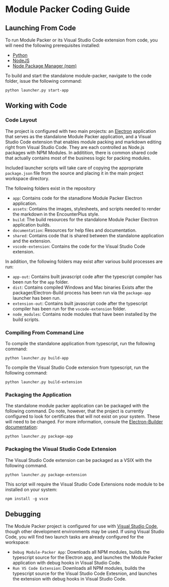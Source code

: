 # Module Packer Coding Guide

## Launching From Code

To run Module Packer or its Visual Studio Code extension from code, you will need the following prerequisites installed:
- [Python](https://python.org)
- [NodeJS](https://nodejs.org/) 
- [Node Package Manager (npm)](https://www.npmjs.com) 

To build and start the standalone module-packer, navigate to the code folder, issue the following command:
```
python launcher.py start-app
```

## Working with Code

### Code Layout

The project is configured with two main projects: an [Electron](https://www.electronjs.org) application that serves as the standalone Module Packer application, and a Visual Studio Code extension that enables module packing and markdown editing right from Visual Studio Code. They are each controlled as Node.js packages with NPM Modules. In additition, there is common shared code that actually contains most of the business logic for packing modules.

Included launcher scripts will take care of copying the appropriate `package.json` file from the source and placing it in the main project workspace directory.

The following folders exist in the repository 
- `app`: Contains code for the stanadlone Module Packer Electron application.
- `assets`: Contains the images, stylesheets, and scripts needed to render the markdown in the EncounterPlus style.
- `build`: The build resources for the standalone Module Packer Electron application builds.
- `documentation`: Resources for help files and documentation.
- `shared`: Contains code that is shared between the standalone application and the extension.
- `vscode-extension`: Contains the code for the Visual Studio Code extension.

In addition, the following folders may exist after various build processes are run:
- `app-out`: Contains built javascript code after the typescript compiler has been run for the `app` folder.
- `dist`: Contains compiled Windows and Mac binaries Exists after the packager/Electron-Build process has been run via the `package-app` launcher has been run.
- `extension-out`: Contains built javascript code after the typescript compiler has been run for the `vscode-extension` folder.
- `node_modules`: Contains node modules that have been installed by the build scripts.

### Compiling From Command Line

To compile the standalone application from typescript, run the following command:
```
python launcher.py build-app
```

To compile the Visual Studio Code extension from typescript, run the following command:
```
python launcher.py build-extension
```

### Packaging the Application

The standalone module packer application can be packaged with the following command. Do note, however, that the project is currently configured to look for certificates that will not exist on your system. These will need to be changed. For more information, consule the [Electron-Builder documentation](https://www.electron.build):

```
python launcher.py package-app
```

### Packaging the Visual Studio Code Extension
The Visual Studio Code extension can be packaged as a VSIX with the following command.
```
python launcher.py package-extension
```

This script will require the Visual Studio Code Extensions node module to be installed on your system:
```
npm install -g vsce
```

## Debugging

The Module Packer project is configured for use with [Visual Studio Code](https://code.visualstudio.com), though other development environments may be used. If using Visual Studio Code, you will find two launch tasks are already configured for the workspace:
- `Debug Module-Packer App`: Downloads all NPM modules, builds the typescript source for the Electron app, and launches the Module Packer application with debug hooks in Visual Studio Code.
- `Run VS Code Extension`: Downloads all NPM modules, builds the typescript source for the Visual Studio Code Extesnion, and launches the extension with debug hooks in Visual Studio Code.